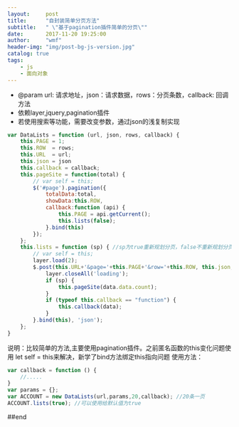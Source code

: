 ```yaml
---
layout:     post
title:      "自封装简单分页方法"
subtitle:   " \"基于pagination插件简单的分页\""
date:       2017-11-20 19:25:00
author:     "wmf"
header-img: "img/post-bg-js-version.jpg"
catalog: true
tags:
    - js
    - 面向对象
---
```

* @param url: 请求地址，json：请求数据，rows：分页条数，callback: 回调方法
* 依赖layer,jquery,pagination插件
* 若使用搜索等功能，需要改变参数，通过json的浅复制实现
```js
var DataLists = function (url, json, rows, callback) {
    this.PAGE = 1;
    this.ROW  = rows;
    this.URL  = url;
    this.json = json
    this.callback = callback;
    this.pageSite = function(total) {
        // var self = this;
        $('#page').pagination({
            totalData:total,
            showData:this.ROW,
            callback:function (api) {
                this.PAGE = api.getCurrent();
                this.lists(false);
            }.bind(this)
        });
    };
    this.lists = function (sp) { //sp为true重新规划分页，false不重新规划分页
        // var self = this;
        layer.load(2);
        $.post(this.URL+'&page='+this.PAGE+'&row='+this.ROW, this.json, function (data) {
            layer.closeAll('loading');
            if (sp) {
                this.pageSite(data.data.count);
            }
            if (typeof this.callback == "function") {
                this.callback(data);
            }
        }.bind(this), 'json');
    };
}
````
说明：比较简单的方法,主要使用pagination插件。之前匿名函数的this变化问题使用
let self = this来解决，新学了bind方法绑定this指向问题
使用方法：
```js
var callback = function () {
    //.....
}
var params = {};
var ACCOUNT = new DataLists(url,params,20,callback); //20条一页
ACCOUNT.lists(true); //可以使用给默认值为true
```
##end
